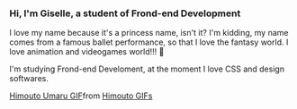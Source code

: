 ### Hi, I'm Giselle, a student of Frond-end Development 

I love my name because it's a princess name, isn't it? I'm kidding, my name comes from a famous ballet performance, so that I love the fantasy world. I love animation and videogames world!!! 👋

I'm studying Frond-end Develoment, at the moment I love CSS and design softwares.

<div class="tenor-gif-embed" data-postid="9219480" data-share-method="host" data-aspect-ratio="1.78571" data-width="100%"><a href="https://tenor.com/view/himouto-umaru-computadora-nime-gif-9219480">Himouto Umaru GIF</a>from <a href="https://tenor.com/search/himouto-gifs">Himouto GIFs</a></div> <script type="text/javascript" async src="https://tenor.com/embed.js"></script>

<!--
**KGISELLE/KGISELLE** is a ✨ _special_ ✨ repository because its `README.md` (this file) appears on your GitHub profile.

Here are some ideas to get you started:

- 🔭 I’m currently working on ...
- 🌱 I’m currently learning ...
- 👯 I’m looking to collaborate on ...
- 🤔 I’m looking for help with ...
- 💬 Ask me about ...
- 📫 How to reach me: ...
- 😄 Pronouns: ...
- ⚡ Fun fact: ...
-->
